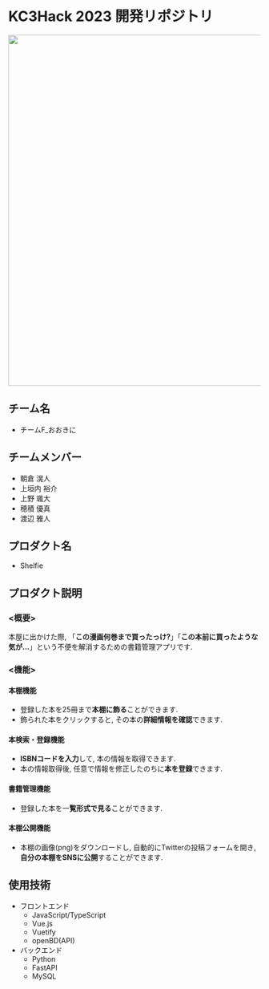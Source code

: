 # KC3Hack 2023 開発リポジトリ

<img src="https://kc3.me/cms/wp-content/uploads/2023/01/top-banner.png" width="700px">

## チーム名

<!-- チームIDとチーム名を入力 -->

- チームF_おおきに

## チームメンバー
- 朝倉 滉人
- 上垣内 裕介
- 上野 颯大
- 穂積 優真
- 渡辺 雅人


## プロダクト名
- Shelfie

## プロダクト説明

### <概要>
本屋に出かけた際, 「**この漫画何巻まで買ったっけ?**」「**この本前に買ったような気が...**」という不便を解消するための書籍管理アプリです.

### <機能>
#### 本棚機能
- 登録した本を25冊まで**本棚に飾る**ことができます.
- 飾られた本をクリックすると, その本の**詳細情報を確認**できます.

#### 本検索・登録機能
- **ISBNコードを入力**して, 本の情報を取得できます.
- 本の情報取得後, 任意で情報を修正したのちに**本を登録**できます.

#### 書籍管理機能
- 登録した本を一**覧形式で見る**ことができます.

#### 本棚公開機能
- 本棚の画像(png)をダウンロードし, 自動的にTwitterの投稿フォームを開き, **自分の本棚をSNSに公開**することができます.



## 使用技術

- フロントエンド
  - JavaScript/TypeScript
  - Vue.js
  - Vuetify
  - openBD(API)
- バックエンド
  - Python
  - FastAPI
  - MySQL



<!--
markdownの記法はこちらを参照してください！
https://docs.github.com/ja/get-started/writing-on-github/getting-started-with-writing-and-formatting-on-github/basic-writing-and-formatting-syntax
-->
